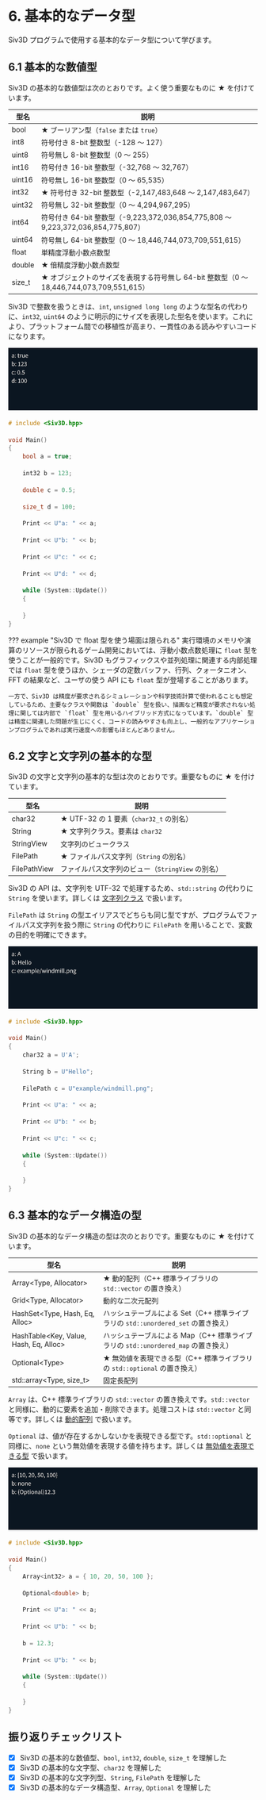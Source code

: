 # 6. 基本的なデータ型
Siv3D プログラムで使用する基本的なデータ型について学びます。

## 6.1 基本的な数値型
Siv3D の基本的な数値型は次のとおりです。よく使う重要なものに ★ を付けています。

| 型名        | 説明                                                                      |
|-----------|-------------------------------------------------------------------------|
| bool      | ★ ブーリアン型（`false` または `true`）                                            |
| int8      | 符号付き 8-bit 整数型（-128 ～ 127）                                              |
| uint8     | 符号無し 8-bit 整数型（0 ～ 255）                                                 |
| int16     | 符号付き 16-bit 整数型（-32,768 ～ 32,767）                                       |
| uint16    | 符号無し 16-bit 整数型（0 ～ 65,535）                                             |
| int32     | ★ 符号付き 32-bit 整数型（-2,147,483,648 ～ 2,147,483,647）                       |
| uint32    | 符号無し 32-bit 整数型（0 ～ 4,294,967,295）                                    |
| int64     | 符号付き 64-bit 整数型（-9,223,372,036,854,775,808 ～ 9,223,372,036,854,775,807） |
| uint64    | 符号無し 64-bit 整数型（0 ～ 18,446,744,073,709,551,615）                         |
| float     | 単精度浮動小数点数型                                                              |
| double    | ★ 倍精度浮動小数点数型                                                            |
| size_t    | ★ オブジェクトのサイズを表現する符号無し 64-bit 整数型（0 ～ 18,446,744,073,709,551,615）        |

Siv3D で整数を扱うときは、`int`, `unsigned long long` のような型名の代わりに、`int32`, `uint64` のように明示的にサイズを表現した型名を使います。これにより、プラットフォーム間での移植性が高まり、一貫性のある読みやすいコードになります。

![](https://raw.githubusercontent.com/Siv3D/siv3d.site.resource/main/v7/tutorial/basic-types/1.png)

```cpp
# include <Siv3D.hpp>

void Main()
{
	bool a = true;

	int32 b = 123;

	double c = 0.5;

	size_t d = 100;

	Print << U"a: " << a;

	Print << U"b: " << b;

	Print << U"c: " << c;

	Print << U"d: " << d;

	while (System::Update())
	{

	}
}
```

??? example "Siv3D で float 型を使う場面は限られる"
	実行環境のメモリや演算のリソースが限られるゲーム開発においては、浮動小数点数処理に `float` 型を使うことが一般的です。Siv3D もグラフィックスや並列処理に関連する内部処理では `float` 型を使うほか、シェーダの定数バッファ、行列、クォータニオン、FFT の結果など、ユーザの使う API にも `float` 型が登場することがあります。

	一方で、Siv3D は精度が要求されるシミュレーションや科学技術計算で使われることも想定しているため、主要なクラスや関数は `double` 型を扱い、描画など精度が要求されない処理に関しては内部で `float` 型を用いるハイブリッド方式になっています。`double` 型は精度に関連した問題が生じにくく、コードの読みやすさも向上し、一般的なアプリケーションプログラムであれば実行速度への影響もほとんどありません。


## 6.2 文字と文字列の基本的な型
Siv3D の文字と文字列の基本的な型は次のとおりです。重要なものに ★ を付けています。

| 型名        | 説明                                                                      |
| ----------- | ------------------------------------------------------------------------- |
| char32       | ★ UTF-32 の 1 要素（`char32_t` の別名） |
| String       | ★ 文字列クラス。要素は `char32`           |
| StringView   | 文字列のビュークラス                      |
| FilePath     | ★ ファイルパス文字列（`String` の別名）       |
| FilePathView | ファイルパス文字列のビュー（`StringView` の別名） |

Siv3D の API は、文字列を UTF-32 で処理するため、`std::string` の代わりに `String` を使います。詳しくは [文字列クラス](../string) で扱います。

`FilePath` は `String` の型エイリアスでどちらも同じ型ですが、プログラムでファイルパス文字列を扱う際に `String` の代わりに `FilePath` を用いることで、変数の目的を明確にできます。

![](https://raw.githubusercontent.com/Siv3D/siv3d.site.resource/main/v7/tutorial/basic-types/2.png)

```cpp
# include <Siv3D.hpp>

void Main()
{
	char32 a = U'A';

	String b = U"Hello";

	FilePath c = U"example/windmill.png";

	Print << U"a: " << a;

	Print << U"b: " << b;

	Print << U"c: " << c;

	while (System::Update())
	{

	}
}
```


## 6.3 基本的なデータ構造の型
Siv3D の基本的なデータ構造の型は次のとおりです。重要なものに ★ を付けています。

| 型名        | 説明                                                                      |
| ----------- | ------------------------------------------------------------------------- |
| Array&lt;Type, Allocator&gt;                              | ★ 動的配列（C++ 標準ライブラリの `std::vector` の置き換え）                   |
| Grid&lt;Type, Allocator&gt;                               | 動的な二次元配列                                                 |
| HashSet&lt;Type, Hash, Eq, Alloc&gt;                      | ハッシュテーブルによる Set（C++ 標準ライブラリの `std::unordered_set` の置き換え） |
| HashTable&lt;Key, Value, Hash, Eq, Alloc&gt;              | ハッシュテーブルによる Map（C++ 標準ライブラリの `std::unordered_map` の置き換え） |
| Optional&lt;Type&gt;                                      | ★ 無効値を表現できる型（C++ 標準ライブラリの `std::optional` の置き換え）           |
| std::array&lt;Type, size_t&gt;                            | 固定長配列                                                    |

`Array` は、C++ 標準ライブラリの `std::vector` の置き換えです。`std::vector` と同様に、動的に要素を追加・削除できます。処理コストは `std::vector` と同等です。詳しくは [動的配列](../../tutorial2/array) で扱います。

`Optional` は、値が存在するかしないかを表現できる型です。`std::optional` と同様に、`none` という無効値を表現する値を持ちます。詳しくは [無効値を表現できる型](../../tutorial2/optional) で扱います。

![](https://raw.githubusercontent.com/Siv3D/siv3d.site.resource/main/v7/tutorial/basic-types/3.png)

```cpp
# include <Siv3D.hpp>

void Main()
{
	Array<int32> a = { 10, 20, 50, 100 };

	Optional<double> b;

	Print << U"a: " << a;

	Print << U"b: " << b;

	b = 12.3;

	Print << U"b: " << b;

	while (System::Update())
	{

	}
}
```


## 振り返りチェックリスト
- [x] Siv3D の基本的な数値型、`bool`, `int32`, `double`, `size_t` を理解した
- [x] Siv3D の基本的な文字型、`char32` を理解した
- [x] Siv3D の基本的な文字列型、`String`, `FilePath` を理解した
- [x] Siv3D の基本的なデータ構造型、`Array`, `Optional` を理解した

